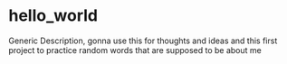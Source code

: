 # hello_world
Generic Description, gonna use this for thoughts and ideas and this first project to practice
random words that are supposed to be about me
